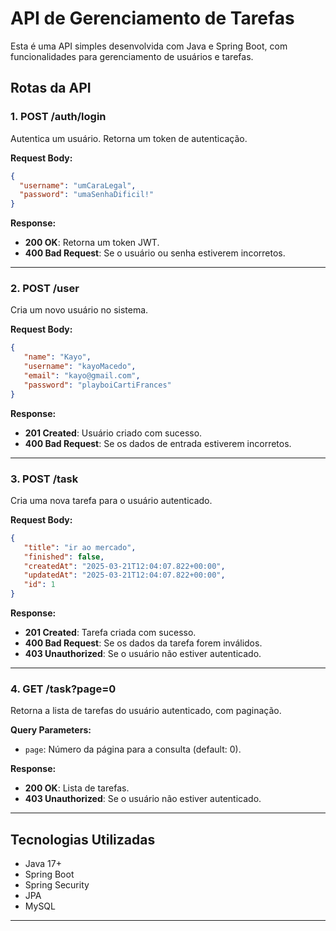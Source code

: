 # API de Gerenciamento de Tarefas

Esta é uma API simples desenvolvida com Java e Spring Boot, com funcionalidades para gerenciamento de usuários e tarefas.

## Rotas da API

### 1. **POST /auth/login**
Autentica um usuário. Retorna um token de autenticação.

**Request Body:**
```json
{
  "username": "umCaraLegal",
  "password": "umaSenhaDificil!"
}
```

**Response:**
- **200 OK**: Retorna um token JWT.
- **400 Bad Request**: Se o usuário ou senha estiverem incorretos.

---

### 2. **POST /user**
Cria um novo usuário no sistema.

**Request Body:**
```json
{
   "name": "Kayo",
   "username": "kayoMacedo",
   "email": "kayo@gmail.com",
   "password": "playboiCartiFrances"
}
```

**Response:**
- **201 Created**: Usuário criado com sucesso.
- **400 Bad Request**: Se os dados de entrada estiverem incorretos.

---

### 3. **POST /task**
Cria uma nova tarefa para o usuário autenticado.

**Request Body:**
```json
{
   "title": "ir ao mercado",
   "finished": false,
   "createdAt": "2025-03-21T12:04:07.822+00:00",
   "updatedAt": "2025-03-21T12:04:07.822+00:00",
   "id": 1
}
```

**Response:**
- **201 Created**: Tarefa criada com sucesso.
- **400 Bad Request**: Se os dados da tarefa forem inválidos.
- **403 Unauthorized**: Se o usuário não estiver autenticado.

---

### 4. **GET /task?page=0**
Retorna a lista de tarefas do usuário autenticado, com paginação.

**Query Parameters:**
- `page`: Número da página para a consulta (default: 0).

**Response:**
- **200 OK**: Lista de tarefas.
- **403 Unauthorized**: Se o usuário não estiver autenticado.

---

## Tecnologias Utilizadas

- Java 17+
- Spring Boot
- Spring Security
- JPA 
- MySQL

---
